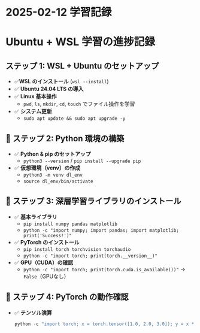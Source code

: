 # 2025-02-12 学習記録

#  Ubuntu + WSL 学習の進捗記録 

##  ステップ 1: WSL + Ubuntu のセットアップ
- ✅**WSL のインストール** (`wsl --install`)
- ✅ **Ubuntu 24.04 LTS の導入**
- ✅ **Linux 基本操作**
  - `pwd`, `ls`, `mkdir`, `cd`, `touch` でファイル操作を学習
- ✅ **システム更新**
  - `sudo apt update && sudo apt upgrade -y`

## 📌 ステップ 2: Python 環境の構築
- ✅ **Python & pip のセットアップ**
  - `python3 --version` / `pip install --upgrade pip`
- ✅ **仮想環境（venv）の作成**
  - `python3 -m venv dl_env`
  - `source dl_env/bin/activate`

## 📌 ステップ 3: 深層学習ライブラリのインストール
- ✅ **基本ライブラリ**
  - `pip install numpy pandas matplotlib`
  - `python -c "import numpy; import pandas; import matplotlib; print('Success!')"`
- ✅ **PyTorch のインストール**
  - `pip install torch torchvision torchaudio`
  - `python -c "import torch; print(torch.__version__)"`
- ✅ **GPU（CUDA）の確認**
  - `python -c "import torch; print(torch.cuda.is_available())"` → `False`（GPUなし）

## 📌 ステップ 4: PyTorch の動作確認
- ✅ **テンソル演算**
  ```python
  python -c "import torch; x = torch.tensor([1.0, 2.0, 3.0]); y = x * 2; print(y)"
